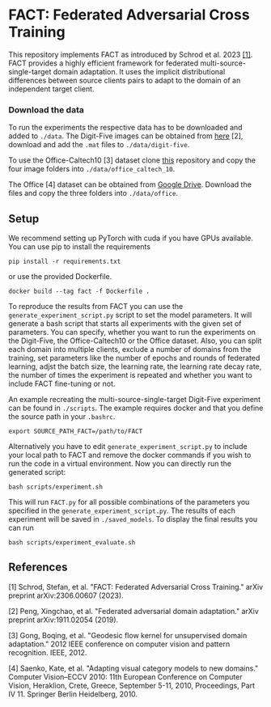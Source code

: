 # FACT: Federated Adversarial Cross Training
This repository implements FACT as introduced by Schrod et al. 2023 [[1]](https://arxiv.org/abs/2306.00607). FACT provides a highly efficient framework for federated multi-source-single-target domain adaptation. It uses the implicit distributional differences between source clients pairs to adapt to the domain of an independent target client.


### Download the data
To run the experiments the respective data has to be downloaded and added to `./data`.
The Digit-Five images can be obtained from [here](https://wjdcloud.blob.core.windows.net/dataset/dg5.tar.gz) [2], download and add the `.mat` files to `./data/digit-five`.

To use the Office-Caltech10 [3] dataset clone [this](https://github.com/ChristophRaab/Office_Caltech_DA_Dataset) repository and copy the four image folders into `./data/office_caltech_10`.

The Office [4] dataset can be obtained from [Google Drive](https://drive.google.com/file/d/0B4IapRTv9pJ1WGZVd1VDMmhwdlE/view?resourcekey=0-gNMHVtZfRAyO_t2_WrOunA). Download the files and copy the three folders into `./data/office`.

## Setup
We recommend setting up PyTorch with cuda if you have GPUs available. You can use pip to install the requirements
```
pip install -r requirements.txt
```
or use the provided Dockerfile.
```
docker build --tag fact -f Dockerfile .
```
To reproduce the results from FACT you can use the `generate_experiment_script.py` script to set the model parameters. It will generate a bash script that starts all experiments with the given set of parameters.
You can specify, whether you want to run the experiments on the Digit-Five, the Office-Caltech10 or the Office dataset. 
Also, you can split each domain into multiple clients, exclude a number of domains from the training, set parameters like the number of epochs and rounds of federated learning, adjst the batch size,  the learning rate, the learning rate decay rate, the number of times the experiment is repeated and whether you want to include FACT fine-tuning or not.

An example recreating the multi-source-single-target Digit-Five experiment can be found in `./scripts`. The example requires docker and that you define the source path in your `.bashrc`.
```
export SOURCE_PATH_FACT=/path/to/FACT
```
Alternatively you have to edit `generate_experiment_script.py` to include your local path to FACT and remove the docker commands if you wish to run the code in a virtual environment.
Now you can directly run the generated script:
```
bash scripts/experiment.sh
```
This will run `FACT.py` for all possible combinations of the parameters you specified in the `generate_experiment_script.py`. The results of each experiment will be saved in `./saved_models`.
To display the final results you can run
```
bash scripts/experiment_evaluate.sh
```



## References
[1] Schrod, Stefan, et al. "FACT: Federated Adversarial Cross Training." arXiv preprint arXiv:2306.00607 (2023).

[2] Peng, Xingchao, et al. "Federated adversarial domain adaptation." arXiv preprint arXiv:1911.02054 (2019).

[3] Gong, Boqing, et al. "Geodesic flow kernel for unsupervised domain adaptation." 2012 IEEE conference on computer vision and pattern recognition. IEEE, 2012.

[4] Saenko, Kate, et al. "Adapting visual category models to new domains." Computer Vision–ECCV 2010: 11th European Conference on Computer Vision, Heraklion, Crete, Greece, September 5-11, 2010, Proceedings, Part IV 11. Springer Berlin Heidelberg, 2010.

